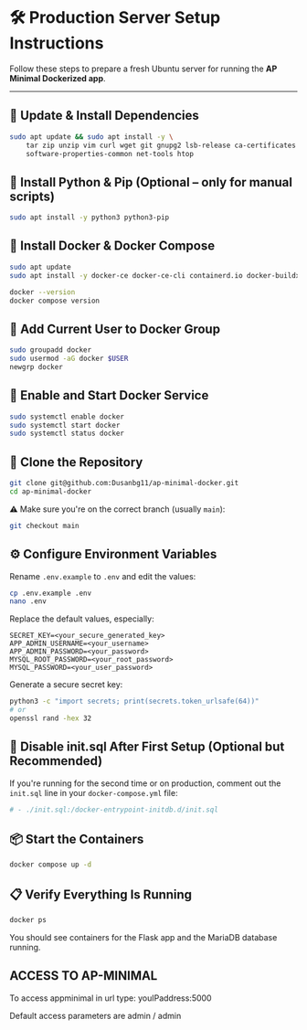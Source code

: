 # 🛠️ Production Server Setup Instructions

Follow these steps to prepare a fresh Ubuntu server for running the **AP Minimal Dockerized app**.

---

## 🔧 Update & Install Dependencies
```bash
sudo apt update && sudo apt install -y \
    tar zip unzip vim curl wget git gnupg2 lsb-release ca-certificates \
    software-properties-common net-tools htop
```

## 🐍 Install Python & Pip (Optional – only for manual scripts)
```bash
sudo apt install -y python3 python3-pip
```

## 🐳 Install Docker & Docker Compose
```bash
sudo apt update
sudo apt install -y docker-ce docker-ce-cli containerd.io docker-buildx-plugin docker-compose-plugin

docker --version
docker compose version
```

## 👥 Add Current User to Docker Group
```bash
sudo groupadd docker
sudo usermod -aG docker $USER
newgrp docker
```

## 🚀 Enable and Start Docker Service
```bash
sudo systemctl enable docker
sudo systemctl start docker
sudo systemctl status docker
```

## 🔐 Clone the Repository
```bash
git clone git@github.com:Dusanbg11/ap-minimal-docker.git
cd ap-minimal-docker
```

⚠️ Make sure you're on the correct branch (usually `main`):
```bash
git checkout main
```

## ⚙️ Configure Environment Variables
Rename `.env.example` to `.env` and edit the values:
```bash
cp .env.example .env
nano .env
```

Replace the default values, especially:
```
SECRET_KEY=<your_secure_generated_key>
APP_ADMIN_USERNAME=<your_username>
APP_ADMIN_PASSWORD=<your_password>
MYSQL_ROOT_PASSWORD=<your_root_password>
MYSQL_PASSWORD=<your_user_password>
```

Generate a secure secret key:
```bash
python3 -c "import secrets; print(secrets.token_urlsafe(64))"
# or
openssl rand -hex 32
```

## 🧽 Disable init.sql After First Setup (Optional but Recommended)
If you're running for the second time or on production, comment out the `init.sql` line in your `docker-compose.yml` file:
```yaml
# - ./init.sql:/docker-entrypoint-initdb.d/init.sql
```

## 📦 Start the Containers
```bash
docker compose up -d
```

## 📋 Verify Everything Is Running
```bash
docker ps
```

You should see containers for the Flask app and the MariaDB database running.

## ACCESS TO AP-MINIMAL
To access appminimal in url type:
youIPaddress:5000

Default access parameters are admin / admin

